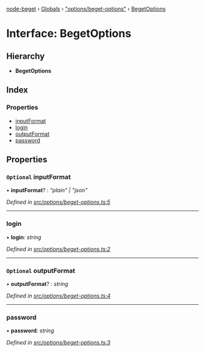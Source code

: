 [node-beget](../README.md) › [Globals](../globals.md) › ["options/beget-options"](../modules/_options_beget_options_.md) › [BegetOptions](_options_beget_options_.begetoptions.md)

# Interface: BegetOptions

## Hierarchy

* **BegetOptions**

## Index

### Properties

* [inputFormat](_options_beget_options_.begetoptions.md#optional-inputformat)
* [login](_options_beget_options_.begetoptions.md#login)
* [outputFormat](_options_beget_options_.begetoptions.md#optional-outputformat)
* [password](_options_beget_options_.begetoptions.md#password)

## Properties

### `Optional` inputFormat

• **inputFormat**? : *"plain" | "json"*

*Defined in [src/options/beget-options.ts:5](https://github.com/olehcambel/node-beget/blob/9994d31/src/options/beget-options.ts#L5)*

___

###  login

• **login**: *string*

*Defined in [src/options/beget-options.ts:2](https://github.com/olehcambel/node-beget/blob/9994d31/src/options/beget-options.ts#L2)*

___

### `Optional` outputFormat

• **outputFormat**? : *string*

*Defined in [src/options/beget-options.ts:4](https://github.com/olehcambel/node-beget/blob/9994d31/src/options/beget-options.ts#L4)*

___

###  password

• **password**: *string*

*Defined in [src/options/beget-options.ts:3](https://github.com/olehcambel/node-beget/blob/9994d31/src/options/beget-options.ts#L3)*
